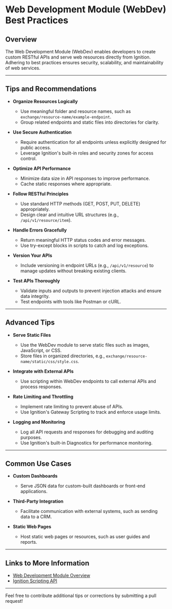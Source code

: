 # Web Development Module (WebDev) Best Practices

## Overview
The Web Development Module (WebDev) enables developers to create custom RESTful APIs and serve web resources directly from Ignition. Adhering to best practices ensures security, scalability, and maintainability of web services.

---

## Tips and Recommendations

- **Organize Resources Logically**
  - Use meaningful folder and resource names, such as `exchange/resource-name/example-endpoint`.
  - Group related endpoints and static files into directories for clarity.

- **Use Secure Authentication**
  - Require authentication for all endpoints unless explicitly designed for public access.
  - Leverage Ignition's built-in roles and security zones for access control.

- **Optimize API Performance**
  - Minimize data size in API responses to improve performance.
  - Cache static responses where appropriate.

- **Follow RESTful Principles**
  - Use standard HTTP methods (GET, POST, PUT, DELETE) appropriately.
  - Design clear and intuitive URL structures (e.g., `/api/v1/resource/item`).

- **Handle Errors Gracefully**
  - Return meaningful HTTP status codes and error messages.
  - Use try-except blocks in scripts to catch and log exceptions.

- **Version Your APIs**
  - Include versioning in endpoint URLs (e.g., `/api/v1/resource`) to manage updates without breaking existing clients.

- **Test APIs Thoroughly**
  - Validate inputs and outputs to prevent injection attacks and ensure data integrity.
  - Test endpoints with tools like Postman or cURL.

---

## Advanced Tips

- **Serve Static Files**
  - Use the WebDev module to serve static files such as images, JavaScript, or CSS.
  - Store files in organized directories, e.g., `exchange/resource-name/static/css/style.css`.

- **Integrate with External APIs**
  - Use scripting within WebDev endpoints to call external APIs and process responses.

- **Rate Limiting and Throttling**
  - Implement rate limiting to prevent abuse of APIs.
  - Use Ignition's Gateway Scripting to track and enforce usage limits.

- **Logging and Monitoring**
  - Log all API requests and responses for debugging and auditing purposes.
  - Use Ignition's built-in Diagnostics for performance monitoring.

---

## Common Use Cases

- **Custom Dashboards**
  - Serve JSON data for custom-built dashboards or front-end applications.

- **Third-Party Integration**
  - Facilitate communication with external systems, such as sending data to a CRM.

- **Static Web Pages**
  - Host static web pages or resources, such as user guides and reports.

---

## Links to More Information
- [Web Development Module Overview](https://docs.inductiveautomation.com/display/DOC81/Web+Development+Module)
- [Ignition Scripting API](https://docs.inductiveautomation.com/display/DOC81/Scripting+Functions)

---

Feel free to contribute additional tips or corrections by submitting a pull request!
